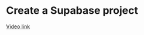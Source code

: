 # Create a Supabase project

[Video link](https://www.egghead.io/lessons/supabase-create-a-supabase-project?pl=build-a-saas-product-with-next-js-supabase-and-stripe-61f2bc20)

